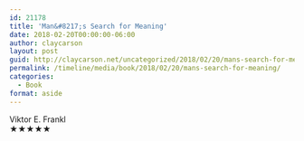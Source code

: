 ```yaml
---
id: 21178
title: 'Man&#8217;s Search for Meaning'
date: 2018-02-20T00:00:00-06:00
author: claycarson
layout: post
guid: http://claycarson.net/uncategorized/2018/02/20/mans-search-for-meaning/
permalink: /timeline/media/book/2018/02/20/mans-search-for-meaning/
categories:
  - Book
format: aside
---
```

<div class="media-details"></div>

<div class="media-creator">Viktor E. Frankl</div>

<div class="media-rating">★★★★★</div>